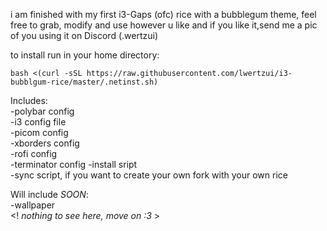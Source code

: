 i am finished with my first i3-Gaps (ofc) rice with a bubblegum theme, 
feel free to grab, modify and use however u like and if you like it,send me a pic of you using it on Discord (.wertzui)

to install run in your home directory:  
```
bash <(curl -sSL https://raw.githubusercontent.com/lwertzui/i3-bubblgum-rice/master/.netinst.sh)
```

Includes:  
-polybar config  
-i3 config file  
-picom config  
-xborders config  
-rofi config  
-terminator config
-install sript  
-sync script, if you want to create your own fork with your own rice  

Will include *SOON*:  
-wallpaper  
<! _nothing to see here, move on :3_ >
